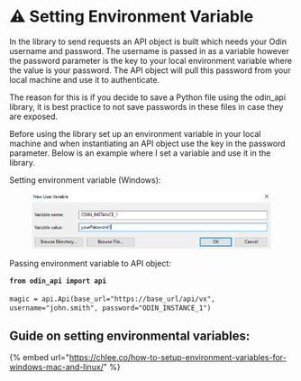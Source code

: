 # ⚠ Setting Environment Variable

In the library to send requests an API object is built which needs your Odin username and password. The username is passed in as a variable however the password parameter is the key to your local environment variable where the value is your password. The API object will pull this password from your local machine and use it to authenticate.&#x20;

The reason for this is if you decide to save a Python file using the odin\_api library, it is best practice to not save passwords in these files in case they are exposed.

Before using the library set up an environment variable in your local machine and when instantiating an API object use the key in the password parameter. Below is an example where I set a variable and use it in the library.

Setting environment variable (Windows):

<figure><img src="../../.gitbook/assets/image (4).png" alt=""><figcaption></figcaption></figure>

Passing environment variable to API object:

<pre class="language-python" data-overflow="wrap"><code class="lang-python"><strong>from odin_api import api
</strong>
magic = api.Api(base_url="https://base_url/api/vx", username="john.smith", password="ODIN_INSTANCE_1")
</code></pre>

## Guide on setting environmental variables:&#x20;

{% embed url="https://chlee.co/how-to-setup-environment-variables-for-windows-mac-and-linux/" %}
